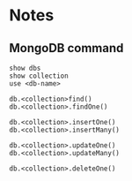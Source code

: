 # Notes

## MongoDB command

```shell
show dbs
show collection
use <db-name>

db.<collection>find()
db.<collection>.findOne()

db.<collection>.insertOne()
db.<collection>.insertMany()

db.<collection>.updateOne()
db.<collection>.updateMany()

db.<collection>.deleteOne()
```

